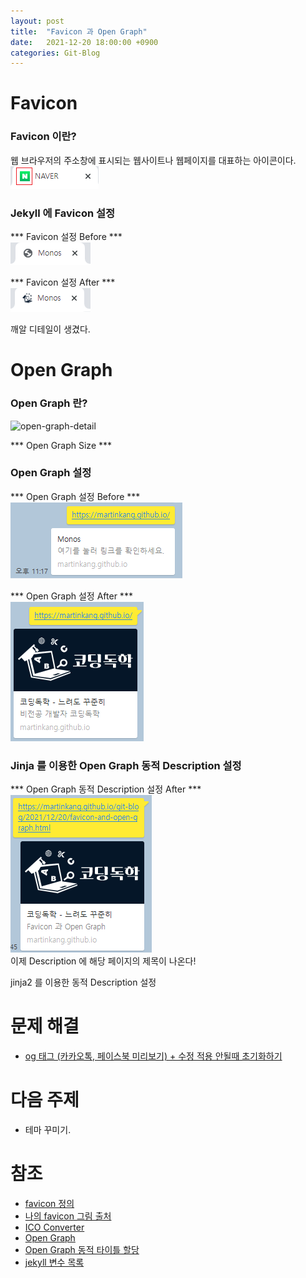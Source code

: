 ```yaml
---
layout: post
title:  "Favicon 과 Open Graph"
date:   2021-12-20 18:00:00 +0900
categories: Git-Blog
---
```

  
  
# Favicon

### Favicon 이란?
웹 브라우저의 주소창에 표시되는 웹사이트나 웹페이지를 대표하는 아이콘이다.  
![favicon-def](/assets/img/post-img/favicon.png)


### Jekyll 에 Favicon 설정
  

*** Favicon 설정 Before ***  
![before-favicon](/assets/img/post-img/before-favicon.png)  


*** Favicon 설정 After ***  
![after-favicon](/assets/img/post-img/after-favicon.png)    

깨알 디테일이 생겼다.

# Open Graph 

### Open Graph 란?

![open-graph-detail](https://ourcodeworld.com/public-media/articles/articleocw-56d1a6901b773.png) 
   

*** Open Graph Size ***  
  

### Open Graph 설정
  

*** Open Graph 설정 Before ***  
![before-OG](/assets/img/post-img/before-OG.png)  

  
*** Open Graph 설정 After ***  
![after-OG](/assets/img/post-img/after-OG.png)   


### Jinja 를 이용한 Open Graph 동적 Description 설정  
  
  
*** Open Graph 동적 Description 설정 After ***  
![after-OG2](/assets/img/post-img/after-OG2.png)   
이제 Description 에 해당 페이지의 제목이 나온다!  

 

jinja2 를 이용한 동적 Description 설정  


# 문제 해결
- [og 태그 (카카오톡, 페이스북 미리보기) + 수정 적용 안될때 초기화하기][og-초기화-link]  

# 다음 주제
- 테마 꾸미기.

# 참조
- [favicon 정의][favicon-wiki-link]
- [나의 favicon 그림 출처][그림출처-링크]  
- [ICO Converter][icoconvert-link]
- [Open Graph][og-link]
- [Open Graph 동적 타이틀 할당][og-동적타이틀-link]
- [jekyll 변수 목록][jekyll-변수-link]



[favicon-wiki-link]: https://ko.wikipedia.org/wiki/%ED%8C%8C%EB%B9%84%EC%BD%98
[그림출처-링크]: https://www.pngwing.com/ko/free-png-xmupn
[icoconvert-link]: https://icoconvert.com/
[파피콘만드는방법-link]: https://ux.stories.pe.kr/106
[og-link]: https://ogp.me/
[og-동적타이틀-link]: https://lanace.github.io/articles/what-is-open-graph/
[og-초기화-link]: https://infinitt.tistory.com/285
[jekyll-변수-link]: http://jekyllrb-ko.github.io/docs/variables/